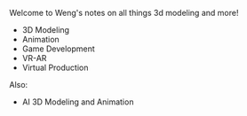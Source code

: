 Welcome to Weng's notes on all things 3d modeling and more!

- 3D Modeling
- Animation
- Game Development
- VR-AR
- Virtual Production

Also:
- AI 3D Modeling and Animation